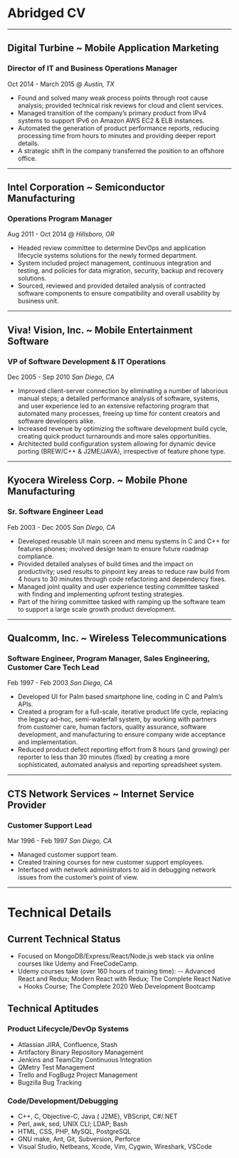 # Abridged CV

---

## Digital Turbine ~ Mobile Application Marketing

### Director of IT and Business Operations Manager

Oct 2014 - March 2015 @ _Austin, TX_

- Found and solved many weak process points through root cause analysis; provided technical risk reviews for cloud and client services.
- Managed transition of the company’s primary product from IPv4 systems to support IPv6 on Amazon AWS EC2 & ELB instances.
- Automated the generation of product performance reports, reducing processing time from hours to minutes and providing deeper report details.
- A strategic shift in the company transferred the position to an offshore office.

---

## Intel Corporation ~ Semiconductor Manufacturing

### Operations Program Manager

Aug 2011 - Oct 2014 @ _Hillsboro, OR_

- Headed review committee to determine DevOps and application lifecycle systems solutions for the newly formed department.
- System included project management, continuous integration and testing, and policies for data migration, security, backup and recovery solutions.
- Sourced, reviewed and provided detailed analysis of contracted software components to ensure compatibility and overall usability by business unit.

---

## Viva! Vision, Inc. ~ Mobile Entertainment Software

### VP of Software Development & IT Operations

Dec 2005 - Sep 2010 _San Diego, CA_

- Improved client-server connection by eliminating a number of laborious manual steps; a detailed performance analysis of software, systems, and user experience led to an extensive refactoring program that automated many processes, freeing up time for content creators and software developers alike.
- Increased revenue by optimizing the software development build cycle, creating quick product turnarounds and more sales opportunities.
- Architected build configuration system allowing for dynamic device porting (BREW/C++ & J2ME/JAVA), irrespective of feature phone type.

---

## Kyocera Wireless Corp. ~ Mobile Phone Manufacturing

### Sr. Software Engineer Lead

Feb 2003 - Dec 2005 _San Diego, CA_

- Developed reusable UI main screen and menu systems in C and C++ for features phones; involved design team to ensure future roadmap compliance.
- Provided detailed analyses of build times and the impact on productivity; used results to pinpoint key areas to reduce raw build from 4 hours to 30 minutes through code refactoring and dependency fixes.
- Managed joint quality and user experience testing committee tasked with finding and implementing upfront testing strategies.
- Part of the hiring committee tasked with ramping up the software team to support a large scale growth product development.

---

## Qualcomm, Inc. ~ Wireless Telecommunications

### Software Engineer, Program Manager, Sales Engineering, Customer Care Tech Lead

Feb 1997 - Feb 2003 _San Diego, CA_

- Developed UI for Palm based smartphone line, coding in C and Palm’s APIs.
- Created a program for a full-scale, iterative product life cycle, replacing the legacy ad-hoc, semi-waterfall system, by working with partners from customer care, human factors, quality assurance, software development, and manufacturing to ensure company wide acceptance and implementation.
- Reduced product defect reporting effort from 8 hours (and growing) per reporter to less than 30 minutes (fixed) by creating a more sophisticated, automated analysis and reporting spreadsheet system.

---

## CTS Network Services ~ Internet Service Provider

### Customer Support Lead

Mar 1996 - Feb 1997 _San Diego, CA_

- Managed customer support team.
- Created training courses for new customer support employees.
- Interfaced with network administrators to aid in debugging network issues from the customer’s point of view.

---

# Technical Details

## Current Technical Status

- Focused on MongoDB/Express/React/Node.js web stack via online courses like Udemy and FreeCodeCamp.
- Udemy courses take (over 160 hours of training time):
  -- Advanced React and Redux; Modern React with Redux; The Complete React Native + Hooks Course; The Complete 2020 Web Development Bootcamp

## Technical Aptitudes

### Product Lifecycle/DevOp Systems

- Atlassian JIRA, Confluence, Stash
- Artifactory Binary Repository Management
- Jenkins and TeamCity Continuous Integration
- QMetry Test Management
- Trello and FogBugz Project Management
- Bugzilla Bug Tracking

### Code/Development/Debugging

- C++, C, Objective-C, Java ( J2ME), VBScript, C#/.NET
- Perl, awk, sed, UNIX CLI; LDAP; Bash
- HTML, CSS, PHP, MySQL, PostgreSQL
- GNU make, Ant, Git, Subversion, Perforce
- Visual Studio, Netbeans, Xcode, Vim, Cygwin, Wireshark, VSCode
